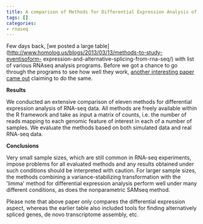 ```yaml
---
title: A comparison of Methods for Differential Expression Analysis of RNA-seq Data
tags: []
categories:
- rnaseq
---
```

Few days back, [we posted a large
table](http://www.homolog.us/blogs/2013/03/13/methods-to-study-eventisoform-
expression-and-alternative-splicing-from-rna-seq/) with list of various RNAseq
analysis programs. Before we got a chance to go through the programs to see
how well they work, [another interesting paper came
out](http://www.biomedcentral.com/1471-2105/14/91/abstract) claiming to do the
same.
<!--more-->

>

**Results**

We conducted an extensive comparison of eleven methods for differential
expression analysis of RNA-seq data. All methods are freely available within
the R framework and take as input a matrix of counts, i.e. the number of reads
mapping to each genomic feature of interest in each of a number of samples. We
evaluate the methods based on both simulated data and real RNA-seq data.

**Conclusions**

Very small sample sizes, which are still common in RNA-seq experiments, impose
problems for all evaluated methods and any results obtained under such
conditions should be interpreted with caution. For larger sample sizes, the
methods combining a variance-stabilizing transformation with the 'limma'
method for differential expression analysis perform well under many different
conditions, as does the nonparametric SAMseq method.

Please note that above paper only compares the differential expression aspect,
whereas the earlier table also included tools for finding alternatively
spliced genes, de novo transcriptome assembly, etc.

